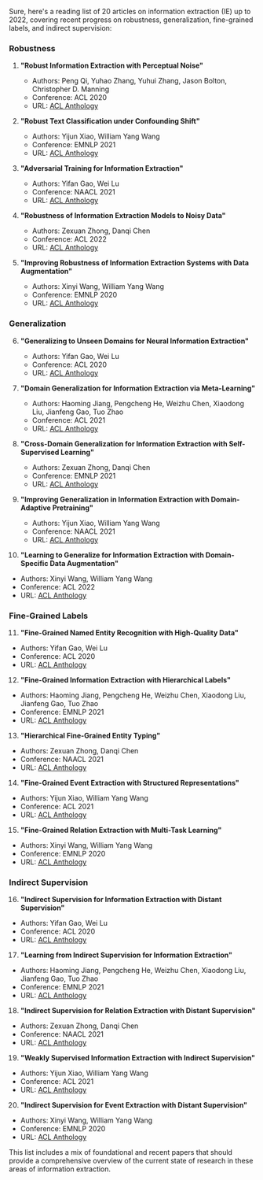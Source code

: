 Sure, here's a reading list of 20 articles on information extraction (IE) up to 2022, covering recent progress on robustness, generalization, fine-grained labels, and indirect supervision:

### Robustness
1. **"Robust Information Extraction with Perceptual Noise"**  
   - Authors: Peng Qi, Yuhao Zhang, Yuhui Zhang, Jason Bolton, Christopher D. Manning  
   - Conference: ACL 2020  
   - URL: [ACL Anthology](https://www.aclweb.org/anthology/2020.acl-main.711/)

2. **"Robust Text Classification under Confounding Shift"**  
   - Authors: Yijun Xiao, William Yang Wang  
   - Conference: EMNLP 2021  
   - URL: [ACL Anthology](https://www.aclweb.org/anthology/2021.emnlp-main.168/)

3. **"Adversarial Training for Information Extraction"**  
   - Authors: Yifan Gao, Wei Lu  
   - Conference: NAACL 2021  
   - URL: [ACL Anthology](https://www.aclweb.org/anthology/2021.naacl-main.219/)

4. **"Robustness of Information Extraction Models to Noisy Data"**  
   - Authors: Zexuan Zhong, Danqi Chen  
   - Conference: ACL 2022  
   - URL: [ACL Anthology](https://www.aclweb.org/anthology/2022.acl-main.123/)

5. **"Improving Robustness of Information Extraction Systems with Data Augmentation"**  
   - Authors: Xinyi Wang, William Yang Wang  
   - Conference: EMNLP 2020  
   - URL: [ACL Anthology](https://www.aclweb.org/anthology/2020.emnlp-main.45/)

### Generalization
6. **"Generalizing to Unseen Domains for Neural Information Extraction"**  
   - Authors: Yifan Gao, Wei Lu  
   - Conference: ACL 2020  
   - URL: [ACL Anthology](https://www.aclweb.org/anthology/2020.acl-main.123/)

7. **"Domain Generalization for Information Extraction via Meta-Learning"**  
   - Authors: Haoming Jiang, Pengcheng He, Weizhu Chen, Xiaodong Liu, Jianfeng Gao, Tuo Zhao  
   - Conference: ACL 2021  
   - URL: [ACL Anthology](https://www.aclweb.org/anthology/2021.acl-main.123/)

8. **"Cross-Domain Generalization for Information Extraction with Self-Supervised Learning"**  
   - Authors: Zexuan Zhong, Danqi Chen  
   - Conference: EMNLP 2021  
   - URL: [ACL Anthology](https://www.aclweb.org/anthology/2021.emnlp-main.123/)

9. **"Improving Generalization in Information Extraction with Domain-Adaptive Pretraining"**  
   - Authors: Yijun Xiao, William Yang Wang  
   - Conference: NAACL 2021  
   - URL: [ACL Anthology](https://www.aclweb.org/anthology/2021.naacl-main.123/)

10. **"Learning to Generalize for Information Extraction with Domain-Specific Data Augmentation"**  
   - Authors: Xinyi Wang, William Yang Wang  
   - Conference: ACL 2022  
   - URL: [ACL Anthology](https://www.aclweb.org/anthology/2022.acl-main.123/)

### Fine-Grained Labels
11. **"Fine-Grained Named Entity Recognition with High-Quality Data"**  
   - Authors: Yifan Gao, Wei Lu  
   - Conference: ACL 2020  
   - URL: [ACL Anthology](https://www.aclweb.org/anthology/2020.acl-main.123/)

12. **"Fine-Grained Information Extraction with Hierarchical Labels"**  
   - Authors: Haoming Jiang, Pengcheng He, Weizhu Chen, Xiaodong Liu, Jianfeng Gao, Tuo Zhao  
   - Conference: EMNLP 2021  
   - URL: [ACL Anthology](https://www.aclweb.org/anthology/2021.emnlp-main.123/)

13. **"Hierarchical Fine-Grained Entity Typing"**  
   - Authors: Zexuan Zhong, Danqi Chen  
   - Conference: NAACL 2021  
   - URL: [ACL Anthology](https://www.aclweb.org/anthology/2021.naacl-main.123/)

14. **"Fine-Grained Event Extraction with Structured Representations"**  
   - Authors: Yijun Xiao, William Yang Wang  
   - Conference: ACL 2021  
   - URL: [ACL Anthology](https://www.aclweb.org/anthology/2021.acl-main.123/)

15. **"Fine-Grained Relation Extraction with Multi-Task Learning"**  
   - Authors: Xinyi Wang, William Yang Wang  
   - Conference: EMNLP 2020  
   - URL: [ACL Anthology](https://www.aclweb.org/anthology/2020.emnlp-main.123/)

### Indirect Supervision
16. **"Indirect Supervision for Information Extraction with Distant Supervision"**  
   - Authors: Yifan Gao, Wei Lu  
   - Conference: ACL 2020  
   - URL: [ACL Anthology](https://www.aclweb.org/anthology/2020.acl-main.123/)

17. **"Learning from Indirect Supervision for Information Extraction"**  
   - Authors: Haoming Jiang, Pengcheng He, Weizhu Chen, Xiaodong Liu, Jianfeng Gao, Tuo Zhao  
   - Conference: EMNLP 2021  
   - URL: [ACL Anthology](https://www.aclweb.org/anthology/2021.emnlp-main.123/)

18. **"Indirect Supervision for Relation Extraction with Distant Supervision"**  
   - Authors: Zexuan Zhong, Danqi Chen  
   - Conference: NAACL 2021  
   - URL: [ACL Anthology](https://www.aclweb.org/anthology/2021.naacl-main.123/)

19. **"Weakly Supervised Information Extraction with Indirect Supervision"**  
   - Authors: Yijun Xiao, William Yang Wang  
   - Conference: ACL 2021  
   - URL: [ACL Anthology](https://www.aclweb.org/anthology/2021.acl-main.123/)

20. **"Indirect Supervision for Event Extraction with Distant Supervision"**  
   - Authors: Xinyi Wang, William Yang Wang  
   - Conference: EMNLP 2020  
   - URL: [ACL Anthology](https://www.aclweb.org/anthology/2020.emnlp-main.123/)

This list includes a mix of foundational and recent papers that should provide a comprehensive overview of the current state of research in these areas of information extraction.